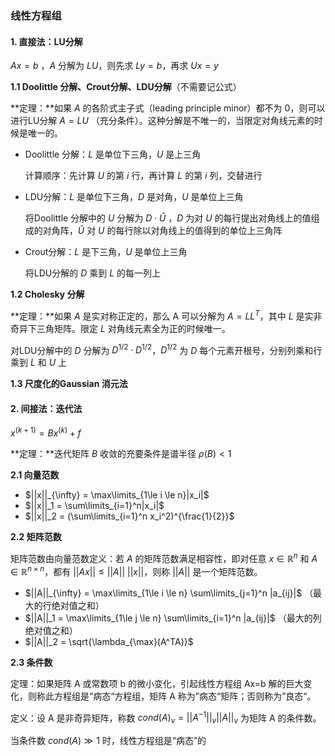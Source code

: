 ### 线性方程组

#### 1. 直接法：LU分解

$Ax=b$ ，$A$ 分解为 $LU$，则先求 $Ly=b$，再求 $Ux=y$

**1.1 Doolittle 分解、Crout分解、LDU分解**（不需要记公式）

**定理：**如果 $A$ 的各阶式主子式（leading principle minor）都不为 $0$，则可以进行LU分解 $A=LU$ （充分条件）。这种分解是不唯一的，当限定对角线元素的时候是唯一的。

* Doolittle 分解：$L$ 是单位下三角，$U$ 是上三角

  计算顺序：先计算 $U$ 的第 $i$ 行，再计算 $L$ 的第 $i$ 列，交替进行

* LDU分解：$L$ 是单位下三角，$D$ 是对角，$U$ 是单位上三角

  将Doolittle 分解中的 $U$ 分解为 $D\cdot \hat{U}$ ，$D$ 为对 $U$ 的每行提出对角线上的值组成的对角阵，$\hat{U}$ 对 $U$ 的每行除以对角线上的值得到的单位上三角阵

* Crout分解：$L$ 是下三角，$U$ 是单位上三角

  将LDU分解的 $D$ 乘到 $L$ 的每一列上



**1.2 Cholesky 分解**

**定理：**如果 $A$ 是实对称正定的，那么 A 可以分解为 $A=LL^T$，其中 $L$ 是实非奇异下三角矩阵。限定 $L$ 对角线元素全为正的时候唯一。

对LDU分解中的 $D$ 分解为 $D^{1/2}\cdot D^{1/2}$，$D^{1/2}$ 为 $D$ 每个元素开根号，分别列乘和行乘到 $L$ 和 $U$ 上



**1.3 尺度化的Gaussian 消元法**



#### 2. 间接法：迭代法

$x^{(k+1)} = Bx^{(k)} + f$ 

**定理：**迭代矩阵 $B$ 收敛的充要条件是谱半径 $\rho(B) < 1$

**2.1 向量范数**

* $||x||_{\infty} = \max\limits_{1\le i \le n}|x_i|$ 
* $||x||_1 = \sum\limits_{i=1}^n|x_i|$
* $||x||_2 = (\sum\limits_{i=1}^n x_i^2)^{\frac{1}{2}}$

**2.2 矩阵范数**

矩阵范数由向量范数定义：若 $A$ 的矩阵范数满足相容性，即对任意 $x \in \mathbb{R}^n$ 和 $A \in \mathbb{R}^{n \times n }$，都有 $||Ax|| \le ||A|| \  ||x||$，则称 $||A||$ 是一个矩阵范数。

* $||A||_{\infty} = \max\limits_{1\le i \le n} \sum\limits_{j=1}^n |a_{ij}|$  （最大的行绝对值之和）
* $||A||_1 = \max\limits_{1\le j \le n} \sum\limits_{i=1}^n |a_{ij}|$  （最大的列绝对值之和）
* $||A||_2 = \sqrt{\lambda_{\max}(A^TA)}$

**2.3 条件数**

定理：如果矩阵 A 或常数项 b 的微小变化，引起线性方程组 Ax=b 解的巨大变化，则称此方程组是“病态“方程组，矩阵 A 称为”病态“矩阵；否则称为”良态“。

定义：设 A 是非奇异矩阵，称数 $cond(A)_v = ||A^{-1}||_v||A||_v$ 为矩阵 A 的条件数。

当条件数 $cond(A) \gg 1$ 时，线性方程组是“病态”的